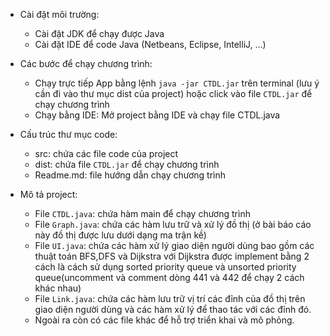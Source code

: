 - Cài đặt môi trường:
    + Cài đặt JDK để chạy được Java
    + Cài đặt IDE để code Java (Netbeans, Eclipse, IntelliJ, ...)

- Các bước để chạy chương trình:
    + Chạy trực tiếp App bằng lệnh ``` java -jar CTDL.jar ``` trên terminal  (lưu ý cần đi vào thư mục dist của project) hoặc click vào file `CTDL.jar` để chạy chương trình
    + Chạy bằng IDE: Mở project bằng IDE và chạy file CTDL.java

- Cấu trúc thư mục code:
    + src: chứa các file code của project
    + dist: chứa file `CTDL.jar` để chạy chương trình
    + Readme.md: file hướng dẫn chạy chương trình

- Mô tả project:
    + File `CTDL.java`: chứa hàm main để chạy chương trình
    + File `Graph.java`: chứa các hàm lưu trữ và xử lý đồ thị (ở bài báo cáo này đồ thị được lưu dưới dạng ma trận kề)
    + File `UI.java`: chứa các hàm xử lý giao diện người dùng bao gồm các thuật toán BFS,DFS và Dijkstra với Dijkstra được implement bằng 2 cách là cách sử dụng sorted priority queue và unsorted priority queue(uncomment và comment dòng 441 và 442 để chạy 2 cách khác nhau)
    + File `Link.java`: chứa các hàm lưu trữ vị trí các đỉnh của đồ thị trên giao diện người dùng và các hàm xử lý để thao tác với các đỉnh đó.
    + Ngoài ra còn có các file khác để hỗ trợ triển khai và mô phỏng.
